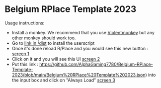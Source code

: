 # Belgium RPlace Template 2023
 
Usage instructions:
 * Install a monkey. We recommend that you use [Violentmonkey](https://violentmonkey.github.io/get-it/) but any other monkey should work too.
 * Go to [link in /dist](https://github.com/osuplace/templateManager/raw/main/dist/templateManager.user.js) to install the userscript
 * Once it's done reload R/Place and you would see this new button : 
    [screen 1](https://github.com/AlphaGaming7780/Belgium-RPlace-Template-2023/blob/main/Images/Readme/screen001.png?raw=true)
 * Click on it and you will see this UI
    [screen 2](https://github.com/AlphaGaming7780/Belgium-RPlace-Template-2023/blob/main/Images/Readme/screen002.png?raw=true)
 * Put this link : https://github.com/AlphaGaming7780/Belgium-RPlace-Template-2023/blob/main/Belgium%20RPlace%20Template%202023.json)
    into the input box and click on "Always Load"
    [screen 3](https://github.com/AlphaGaming7780/Belgium-RPlace-Template-2023/blob/main/Images/Readme/screen003.png?raw=true)
    